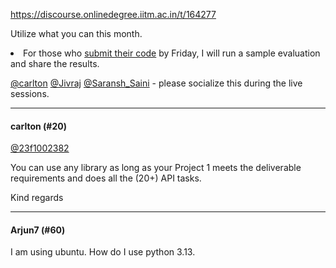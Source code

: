 https://discourse.onlinedegree.iitm.ac.in/t/164277

Utilize what you can this month.</li>
<li>For those who <a href="https://docs.google.com/forms/d/e/1FAIpQLSdOaljgV-INdbKrPotV9OMUKV01QVaFEfcnr5dAxBZqM4x37g/viewform?usp=dialog">submit their code</a> by Friday, I will run a sample evaluation and share the results.</li>
</ol>
<p><a class="mention" href="/u/carlton">@carlton</a> <a class="mention" href="/u/jivraj">@Jivraj</a> <a class="mention" href="/u/saransh_saini">@Saransh_Saini</a> - please socialize this during the live sessions.</p><hr>

<h4>carlton (#20)</h4>
<p><a class="mention" href="/u/23f1002382">@23f1002382</a></p>
<p>You can use any library as long as your Project 1 meets the deliverable requirements and does all the (20+) API tasks.</p>
<p>Kind regards</p><hr>

<h4>Arjun7 (#60)</h4>
<p>I am using ubuntu. How do I use python 3.13.